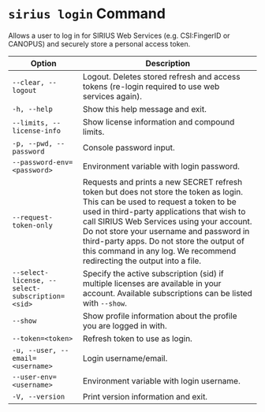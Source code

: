 # `sirius login` Command

<STANDALONE> Allows a user to log in for SIRIUS Web Services (e.g. CSI:FingerID or CANOPUS) and securely store a personal access token.

| Option                                          | Description                                                                                                                                                                                                                                                                                                                                                                                  |
|-------------------------------------------------|----------------------------------------------------------------------------------------------------------------------------------------------------------------------------------------------------------------------------------------------------------------------------------------------------------------------------------------------------------------------------------------------|
| `--clear, --logout`                             | Logout. Deletes stored refresh and access tokens (re-login required to use web services again).                                                                                                                                                                                                                                                                                              |
| `-h, --help`                                    | Show this help message and exit.                                                                                                                                                                                                                                                                                                                                                             |
| `--limits, --license-info`                      | Show license information and compound limits.                                                                                                                                                                                                                                                                                                                                                |
| `-p, --pwd, --password`                         | Console password input.                                                                                                                                                                                                                                                                                                                                                                      |
| `--password-env=<password>`                     | Environment variable with login password.                                                                                                                                                                                                                                                                                                                                                    |
| `--request-token-only`                          | Requests and prints a new SECRET refresh token but does not store the token as login. This can be used to request a token to be used in third-party applications that wish to call SIRIUS Web Services using your account. Do not store your username and password in third-party apps. Do not store the output of this command in any log. We recommend redirecting the output into a file. |
| `--select-license, --select-subscription=<sid>` | Specify the active subscription (sid) if multiple licenses are available in your account. Available subscriptions can be listed with `--show`.                                                                                                                                                                                                                                               |
| `--show`                                        | Show profile information about the profile you are logged in with.                                                                                                                                                                                                                                                                                                                           |
| `--token=<token>`                               | Refresh token to use as login.                                                                                                                                                                                                                                                                                                                                                               |
| `-u, --user, --email=<username>`                | Login username/email.                                                                                                                                                                                                                                                                                                                                                                        |
| `--user-env=<username>`                         | Environment variable with login username.                                                                                                                                                                                                                                                                                                                                                    |
| `-V, --version`                                 | Print version information and exit.                                                                                                                                                                                                                                                                                                                                                          |
